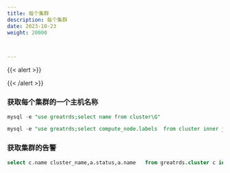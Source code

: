 ```yaml
---
title: 每个集群
description: 每个集群
date: 2023-10-23
weight: 20000



---
```


{{< alert >}}


{{< /alert >}}



### 获取每个集群的一个主机名称

```sql
mysql -e "use greatrds;select name from cluster\G"

mysql -e "use greatrds;select compute_node.labels  from cluster inner join  compute_node on cluster.address=compute_node.hostname \G" |awk -F'"' '{print $(NF-1)}'

```


### 获取集群的告警
```sql
select c.name cluster_name,a.status,a.name   from greatrds.cluster c inner join greatrds.alert_rule a on c.uuid=a.instance_uuid where a.name='normal主从延迟较大' and a.status='down';
```


















